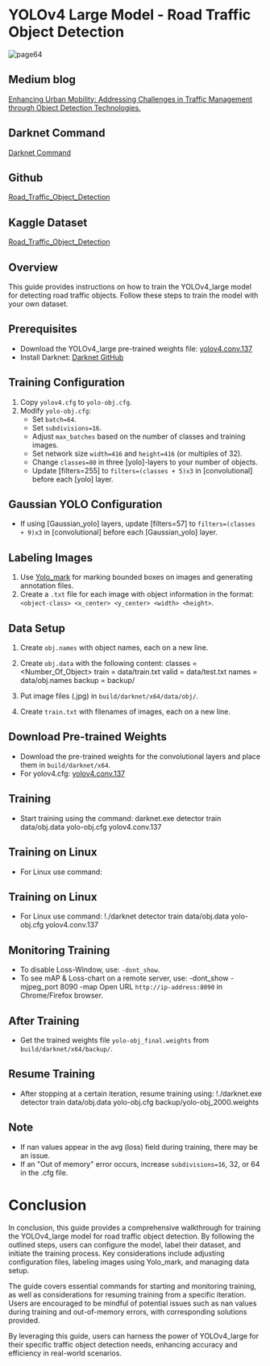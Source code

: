 # YOLOv4 Large Model - Road Traffic Object Detection

![page64](https://github.com/amrutkar20/Road_Traffic_Object_Detection/assets/104386663/50430acc-fb80-46d2-b618-cd5989d5adc0)

## Medium blog
[Enhancing Urban Mobility: Addressing Challenges in Traffic Management through Object Detection Technologies.](https://medium.com/@prathameshamrutkar3/enhancing-urban-mobility-addressing-challenges-in-traffic-management-through-object-detection-e2b465896e30)

## Darknet Command
[Darknet Command](https://medium.com/@prathameshamrutkar3/training-a-yolo-object-detector-with-darknet-a-comprehensive-guide-c23636a2e288)

## Github 
[Road_Traffic_Object_Detection](https://github.com/amrutkar20/Road_Traffic_Object_Detection.git)

## Kaggle Dataset

[Road_Traffic_Object_Detection](https://www.kaggle.com/datasets/pamrutkar20/road-traffic-object-detection-dataset)

## Overview
This guide provides instructions on how to train the YOLOv4_large model for detecting road traffic objects. Follow these steps to train the model with your own dataset.


## Prerequisites
- Download the YOLOv4_large pre-trained weights file: [yolov4.conv.137](insert_google_drive_link)
- Install Darknet: [Darknet GitHub](https://github.com/AlexeyAB/darknet)

## Training Configuration
1. Copy `yolov4.cfg` to `yolo-obj.cfg`.
2. Modify `yolo-obj.cfg`:
   - Set `batch=64`.
   - Set `subdivisions=16`.
   - Adjust `max_batches` based on the number of classes and training images.
   - Set network size `width=416` and `height=416` (or multiples of 32).
   - Change `classes=80` in three [yolo]-layers to your number of objects.
   - Update [filters=255] to `filters=(classes + 5)x3` in [convolutional] before each [yolo] layer.

## Gaussian YOLO Configuration
- If using [Gaussian_yolo] layers, update [filters=57] to `filters=(classes + 9)x3` in [convolutional] before each [Gaussian_yolo] layer.

## Labeling Images
1. Use [Yolo_mark](https://github.com/AlexeyAB/Yolo_mark) for marking bounded boxes on images and generating annotation files.
2. Create a `.txt` file for each image with object information in the format: `<object-class> <x_center> <y_center> <width> <height>`.

## Data Setup
1. Create `obj.names` with object names, each on a new line.
2. Create `obj.data` with the following content:
          classes = <Number_Of_Object>
          train = data/train.txt
          valid = data/test.txt
		  names = data/obj.names
		  backup = backup/

3. Put image files (.jpg) in `build/darknet/x64/data/obj/`.
4. Create `train.txt` with filenames of images, each on a new line.

## Download Pre-trained Weights
- Download the pre-trained weights for the convolutional layers and place them in `build/darknet/x64`.
- For yolov4.cfg: [yolov4.conv.137](insert_google_drive_link)

## Training
- Start training using the command:
darknet.exe detector train data/obj.data yolo-obj.cfg yolov4.conv.137

## Training on Linux
- For Linux use command:
## Training on Linux
- For Linux use command:
  !./darknet detector train data/obj.data yolo-obj.cfg yolov4.conv.137

## Monitoring Training
- To disable Loss-Window, use: `-dont_show`.
- To see mAP & Loss-chart on a remote server, use:
  -dont_show -mjpeg_port 8090 -map
Open URL `http://ip-address:8090` in Chrome/Firefox browser.

## After Training
- Get the trained weights file `yolo-obj_final.weights` from `build/darknet/x64/backup/`.

## Resume Training
- After stopping at a certain iteration, resume training using:
!./darknet.exe detector train data/obj.data yolo-obj.cfg backup/yolo-obj_2000.weights

## Note
- If nan values appear in the avg (loss) field during training, there may be an issue.
- If an "Out of memory" error occurs, increase `subdivisions=16`, 32, or 64 in the .cfg file.

# Conclusion

In conclusion, this guide provides a comprehensive walkthrough for training the YOLOv4_large model for road traffic object detection. By following the outlined steps, users can configure the model, label their dataset, and initiate the training process. Key considerations include adjusting configuration files, labeling images using Yolo_mark, and managing data setup.

The guide covers essential commands for starting and monitoring training, as well as considerations for resuming training from a specific iteration. Users are encouraged to be mindful of potential issues such as nan values during training and out-of-memory errors, with corresponding solutions provided.

By leveraging this guide, users can harness the power of YOLOv4_large for their specific traffic object detection needs, enhancing accuracy and efficiency in real-world scenarios.

